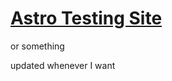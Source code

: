 # [Astro Testing Site](https://fireisgood.github.io/astro-testing-site/)
or something

updated whenever I want